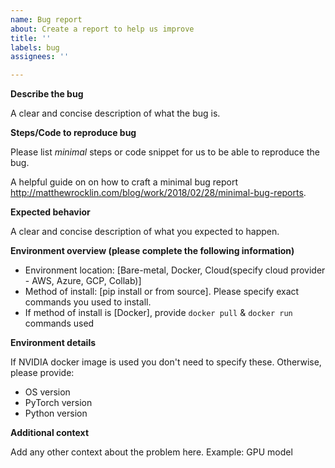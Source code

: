 ```yaml
---
name: Bug report
about: Create a report to help us improve
title: ''
labels: bug
assignees: ''

---
```


**Describe the bug**

A clear and concise description of what the bug is.

**Steps/Code to reproduce bug**

Please list *minimal* steps or code snippet for us to be able to reproduce the bug.

A helpful guide on on how to craft a minimal bug report  http://matthewrocklin.com/blog/work/2018/02/28/minimal-bug-reports. 


**Expected behavior**

A clear and concise description of what you expected to happen.

**Environment overview (please complete the following information)**

 - Environment location: [Bare-metal, Docker, Cloud(specify cloud provider - AWS, Azure, GCP, Collab)]
 - Method of install: [pip install or from source]. Please specify exact commands you used to install.
 - If method of install is [Docker], provide `docker pull` & `docker run` commands used

**Environment details**

If NVIDIA docker image is used you don't need to specify these.
Otherwise, please provide:
- OS version
- PyTorch version
- Python version

**Additional context**

Add any other context about the problem here.
Example: GPU model
